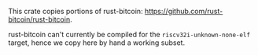This crate copies portions of rust-bitcoin: https://github.com/rust-bitcoin/rust-bitcoin.

rust-bitcoin can't currently be compiled for the `riscv32i-unknown-none-elf` target, hence we copy here by hand a working subset.
